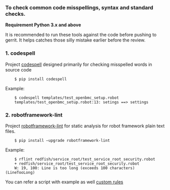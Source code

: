 ### To check common code misspellings, syntax and standard checks.

**Requirement Python 3.x and above**

It is recommended to run these tools against the code before pushing to gerrit.
It helps catches those silly mistake earlier before the review.

### 1. codespell

Project [codespell](https://github.com/codespell-project/codespell) designed primarily for checking misspelled words in source code

```
    $ pip install codespell
```

Example:
```
    $ codespell templates/test_openbmc_setup.robot
    templates/test_openbmc_setup.robot:13: setings ==> settings
```

### 2. robotframework-lint

Project [robotframework-lint](https://pypi.org/project/robotframework-lint/) for static analysis for robot framework plain text files.

```
    $ pip install –upgrade robotframework-lint
 ```

Example:
```
    $ rflint redfish/service_root/test_service_root_security.robot
    + redfish/service_root/test_service_root_security.robot
    W: 19, 100: Line is too long (exceeds 100 characters) (LineTooLong)
```

You can refer a script with example as well [custom rules](https://github.com/openbmc/openbmc-test-automation/blob/master/robot_custom_rules.py)
